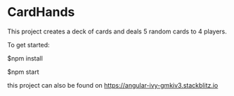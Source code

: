 # CardHands

This project creates a deck of cards and deals 5 random cards to 4 players. 

To get started:

$npm install

$npm start

this project can also be found on https://angular-ivy-gmkiv3.stackblitz.io
